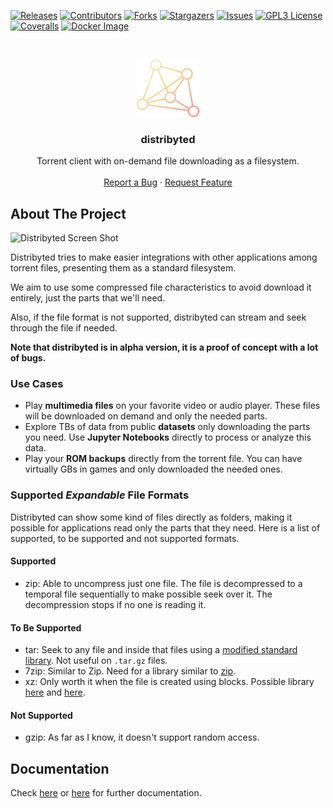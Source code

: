 [![Releases][releases-shield]][releases-url]
[![Contributors][contributors-shield]][contributors-url]
[![Forks][forks-shield]][forks-url]
[![Stargazers][stars-shield]][stars-url]
[![Issues][issues-shield]][issues-url]
[![GPL3 License][license-shield]][license-url]
[![Coveralls][coveralls-shield]][coveralls-url]
[![Docker Image][docker-pulls-shield]][docker-pulls-url]
<!-- PROJECT LOGO -->
<br />
<p align="center">
  <a href="https://github.com/distribyted/distribyted">
    <img src="mkdocs/docs/images/distribyted_icon.png" alt="Logo" width="100">
  </a>

  <h3 align="center">distribyted</h3>

  <p align="center">
    Torrent client with on-demand file downloading as a filesystem.
    <br />
    <br />
    <a href="https://github.com/distribyted/distribyted/issues">Report a Bug</a>
    ·
    <a href="https://github.com/distribyted/distribyted/issues">Request Feature</a>
  </p>
</p>

## About The Project

![Distribyted Screen Shot][product-screenshot]

Distribyted tries to make easier integrations with other applications among torrent files, presenting them as a standard filesystem. 

We aim to use some compressed file characteristics to avoid download it entirely, just the parts that we'll need.

Also, if the file format is not supported, distribyted can stream and seek through the file if needed.

**Note that distribyted is in alpha version, it is a proof of concept with a lot of bugs.**

### Use Cases

- Play **multimedia files** on your favorite video or audio player. These files will be downloaded on demand and only the needed parts.
- Explore TBs of data from public **datasets** only downloading the parts you need. Use **Jupyter Notebooks** directly to process or analyze this data.
- Play your **ROM backups** directly from the torrent file. You can have virtually GBs in games and only downloaded the needed ones.

### Supported _Expandable_ File Formats
Distribyted can show some kind of files directly as folders, making it possible for applications read only the parts that they need. Here is a list of supported, to be supported and not supported formats.

#### Supported
- zip: Able to uncompress just one file. The file is decompressed to a temporal file sequentially to make possible seek over it. The decompression stops if no one is reading it.

#### To Be Supported
- tar: Seek to any file and inside that files using a [modified standard library](https://github.com/ajnavarro/go-tar). Not useful on `.tar.gz` files.
- 7zip: Similar to Zip. Need for a library similar to [zip](https://github.com/saracen/go7z).
- xz: Only worth it when the file is created using blocks. Possible library [here](https://github.com/ulikunitz/xz) and [here](https://github.com/frrad/bxzf).

#### Not Supported
- gzip: As far as I know, it doesn't support random access.

## Documentation

Check [here][main-url] or [here][doc-folder-url] for further documentation.

[doc-folder-url]: https://github.com/distribyted/distribyted/blob/master/mkdocs/docs/index.md
[main-url]: https://distribyted.com
[releases-shield]: https://img.shields.io/github/v/release/distribyted/distribyted.svg?style=flat-square
[releases-url]: https://github.com/distribyted/distribyted/releases
[docker-pulls-shield]:https://img.shields.io/docker/pulls/distribyted/distribyted.svg?style=flat-square
[docker-pulls-url]:https://hub.docker.com/r/distribyted/distribyted
[contributors-shield]: https://img.shields.io/github/contributors/distribyted/distribyted.svg?style=flat-square
[contributors-url]: https://github.com/distribyted/distribyted/graphs/contributors
[forks-shield]: https://img.shields.io/github/forks/distribyted/distribyted.svg?style=flat-square
[forks-url]: https://github.com/distribyted/distribyted/network/members
[stars-shield]: https://img.shields.io/github/stars/distribyted/distribyted.svg?style=flat-square
[stars-url]: https://github.com/distribyted/distribyted/stargazers
[issues-shield]: https://img.shields.io/github/issues/distribyted/distribyted.svg?style=flat-square
[issues-url]: https://github.com/distribyted/distribyted/issues
[releases-url]: https://github.com/distribyted/distribyted/releases
[license-shield]: https://img.shields.io/github/license/distribyted/distribyted.svg?style=flat-square
[license-url]: https://github.com/distribyted/distribyted/blob/master/LICENSE
[product-screenshot]: mkdocs/docs/images/distribyted.gif
[example-config]: https://github.com/distribyted/distribyted/blob/master/examples/conf_example.yaml
[coveralls-shield]: https://img.shields.io/coveralls/github/distribyted/distribyted?style=flat-square
[coveralls-url]: https://coveralls.io/github/distribyted/distribyted
